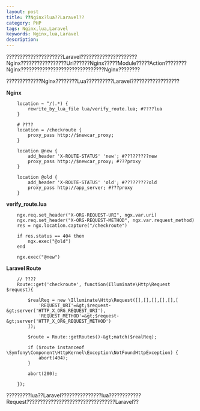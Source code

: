 ```yaml
---
layout: post
title: ??Nginx?lua??Laravel??
category: PHP
tags: Nginx,lua,Laravel
keywords: Nginx,lua,Laravel
description: 
---
```


?????????????????????Laravel?????????????????????Nginx?????????????????Url??????Nginx?????Module?????Action????????Nginx???????????????????????????????Nginx????????

?????????????Nginx????????Lua??????????Laravel??????????????????

**Nginx**

        location ~ ^/(.*) {
            rewrite_by_lua_file lua/verify_route.lua; #????lua
        }
        
        # ????
        location = /checkroute {
            proxy_pass http://$newcar_proxy;
        }
        
        location @new {
            add_header 'X-ROUTE-STATUS' 'new'; #?????????new
            proxy_pass http://$newcar_proxy; #???proxy
        }
        
        location @old {
            add_header 'X-ROUTE-STATUS' 'old'; #?????????old
            proxy_pass http://app_server; #???proxy
        }


**verify_route.lua**

        ngx.req.set_header("X-ORG-REQUEST-URI", ngx.var.uri)
        ngx.req.set_header("X-ORG-REQUEST-METHOD", ngx.var.request_method)
        res = ngx.location.capture("/checkroute")
        
        if res.status == 404 then
            ngx.exec("@old")
        end
        
        ngx.exec("@new")


**Laravel Route**

        // ????
        Route::get('checkroute', function(Illuminate\Http\Request $request){
        
            $realReq = new \Illuminate\Http\Request([],[],[],[],[],[
                'REQUEST_URI'=&gt;$request-&gt;server('HTTP_X_ORG_REQUEST_URI'), 
                'REQUEST_METHOD'=&gt;$request-&gt;server('HTTP_X_ORG_REQUEST_METHOD')
            ]);
        
            $route = Route::getRoutes()-&gt;match($realReq);
        
            if ($route instanceof \Symfony\Component\HttpKernel\Exception\NotFoundHttpException) {
                abort(404);
            }
        
            abort(200);
        
        });


?????????lua??Laravel???????????????lua????????????Request?????????????????????????????????Laravel??

